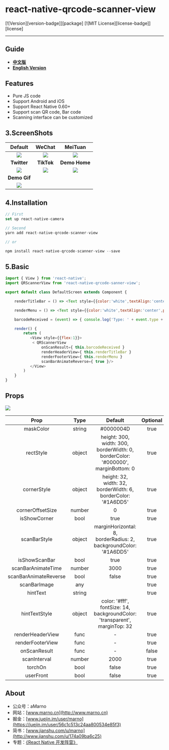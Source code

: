 # react-native-qrcode-scanner-view

[![Version][version-badge]][package]
[![MIT License][license-badge]][license]



----

## Guide

- [**中文版**](https://github.com/MarnoDev/AC-QRCode-RN/blob/master/README_CN.md)
- [**English Version**](https://github.com/MarnoDev/AC-QRCode-RN/blob/master/README.md)

## Features

- Pure JS code
- Support Android and iOS
- Support React Native 0.60+
- Support scan QR code, Bar code
- Scanning interface can be customized

## 3.ScreenShots

| **Default**  | **WeChat** |  **MeiTuan**  |
| :----------: | :--------: | :-----------: |
|![](https://github.com/MarnoDev/AC-QRCode-RN/blob/master/screenshots/default.jpg)|![](https://github.com/MarnoDev/AC-QRCode-RN/blob/master/screenshots/wechat.jpg)|![](https://github.com/MarnoDev/AC-QRCode-RN/blob/master/screenshots/meituan.jpg)|
| **Twitter**  | **TikTok** | **Demo Home** |
|![](https://github.com/MarnoDev/AC-QRCode-RN/blob/master/screenshots/twitter.jpg)|![](https://github.com/MarnoDev/AC-QRCode-RN/blob/master/screenshots/tiktok.jpg)|![](https://github.com/MarnoDev/AC-QRCode-RN/blob/master/screenshots/demp.jpg)|
| **Demo Gif** |            |               |
|![](https://github.com/MarnoDev/AC-QRCode-RN/blob/master/screenshots/video.gif)|            |               |

## 4.Installation

```JavaSCript
// First
set up react-native-camera

// Second
yarn add react-native-qrcode-scanner-view

// or

npm install react-native-qrcode-scanner-view --save
```

## 5.Basic

```JavaScript
import { View } from 'react-native';
import QRScannerView from 'react-native-qrcode-sanner-view';

export default class DefaultScreen extends Component {

    renderTitleBar = () => <Text style={{color:'white',textAlign:'center',padding:16}}>Title</Text>

    renderMenu = () => <Text style={{color:'white',textAlign:'center',padding:16}}>Menu</Text>

    barcodeReceived = (event) => { console.log('Type: ' + event.type + '\nData: ' + event.data) };

    render() {
        return (
           <View style={{flex:1}}>
            < QRScannerView
                onScanResult={ this.barcodeReceived }
                renderHeaderView={ this.renderTitleBar }
                renderFooterView={ this.renderMenu }
                scanBarAnimateReverse={ true }/>
           </View>
        )
    }
}
```

## Props

![](https://github.com/MarnoDev/AC-QRCode-RN/blob/master/screenshots/props.png)

|Prop|Type|Default|Optional|
| :-------------------: | :----: | :----------------------------------------------------------------------------------------------: | :---: |
|       maskColor       | string |                                            #0000004D                                             | true  |
|       rectStyle       | object | height: 300, <br>width: 300, <br>borderWidth: 0, <br>borderColor: '#000000', <br>marginBottom: 0 | true  |
|      cornerStyle      | object |            height: 32, <br>width: 32, <br>borderWidth: 6, <br>borderColor: '#1A6DD5'             | true  |
|   cornerOffsetSize    | number |                                                0                                                 | true  |
|     isShowCorner      |  bool  |                                               true                                               | true  |
|     scanBarStyle      | object |             marginHorizontal: 8, <br>borderRadius: 2, <br>backgroundColor: '#1A6DD5'             | true  |
|     isShowScanBar     |  bool  |                                               true                                               | true  |
|  scanBarAnimateTime   | number |                                               3000                                               | true  |
| scanBarAnimateReverse |  bool  |                                              false                                               | true  |
|     scanBarImage      |  any   |                                                                                                  | true  |
|       hintText        | string |                                                                                                  | true  |
|     hintTextStyle     | object |      color: '#fff', <br>fontSize: 14, <br>backgroundColor: 'transparent', <br>marginTop: 32      | true  |
|   renderHeaderView    |  func  |                                                -                                                 | true  |
|   renderFooterView    |  func  |                                                -                                                 | true  |
|     onScanResult      |  func  |                                                -                                                 | false |
|     scanInterval      | number |                                               2000                                               | true  |
|        torchOn        |  bool  |                                              false                                               | true  |
|       userFront       |  bool  |                                              false                                               | true  |

## About

- 公众号：aMarno
- 网站：[www.marno.cn](http://www.marno.cn)
- 掘金：[www.juejin.im/user/marno](https://juejin.im/user/56c1c513c24aa800534e85f3)
- 简书：[www.jianshu.com/u/marno](http://www.jianshu.com/u/174a09ba6c25)
- 专题：[《React Native 开发阵营》](http://www.jianshu.com/c/b4ce1d706d1f)
